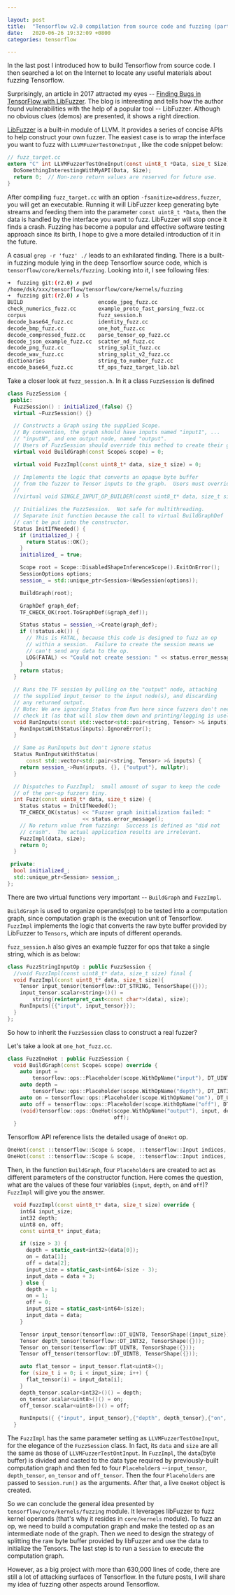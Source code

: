 ```yaml
---

layout: post
title:  "Tensorflow v2.0 compilation from source code and fuzzing (part 2)"
date:   2020-06-26 19:32:09 +0800
categories: tensorflow

---
```




In the last post I introduced how to build Tensorflow from source code. I then searched a lot on the Internet to locate any useful materials about fuzzing Tensorflow.

Surprisingly, an article in 2017 attracted my eyes -- [Finding Bugs in TensorFlow with LibFuzzer](https://da-data.blogspot.com/2017/01/finding-bugs-in-tensorflow-with.html). The blog is interesting and tells how the author found vulnerabilities with the help of a popular tool -- LibFuzzer. Although no obvious clues (demos) are presented, it shows a right direction.

[LibFuzzer](https://llvm.org/docs/LibFuzzer.html) is a built-in module of LLVM. It provides a series of concise APIs to help construct your own fuzzer. The easiest case is to wrap the interface you want to fuzz with `LLVMFuzerTestOneInput` , like the code snippet below:

```c
// fuzz_target.cc
extern "C" int LLVMFuzzerTestOneInput(const uint8_t *Data, size_t Size) {
  DoSomethingInterestingWithMyAPI(Data, Size);
  return 0;  // Non-zero return values are reserved for future use.
}
```

After compiling `fuzz_target.cc` with an option `-fsanitize=address,fuzzer`, you will get an executable. Running it will LibFuzzer keep generating byte streams and feeding them into the parameter `const uint8_t *Data`,  then the data is handled by the interface you want to fuzz. LibFuzzer will stop once it finds a crash. Fuzzing has become a popular and effective software testing approach since its birth, I hope to give a more detailed introduction of it in the future.

A casual `grep -r 'fuzz' ./` leads to an exhilarated finding. There is a built-in fuzzing module lying in the deep Tensorflow source code, which is `tensorflow/core/kernels/fuzzing`.  Looking into it, I see following files:

```bash
➜  fuzzing git:(r2.0) ✗ pwd
/home/dsk/xxx/tensorflow/tensorflow/core/kernels/fuzzing
➜  fuzzing git:(r2.0) ✗ ls
BUILD                        encode_jpeg_fuzz.cc
check_numerics_fuzz.cc       example_proto_fast_parsing_fuzz.cc
corpus                       fuzz_session.h
decode_base64_fuzz.cc        identity_fuzz.cc
decode_bmp_fuzz.cc           one_hot_fuzz.cc
decode_compressed_fuzz.cc    parse_tensor_op_fuzz.cc
decode_json_example_fuzz.cc  scatter_nd_fuzz.cc
decode_png_fuzz.cc           string_split_fuzz.cc
decode_wav_fuzz.cc           string_split_v2_fuzz.cc
dictionaries                 string_to_number_fuzz.cc
encode_base64_fuzz.cc        tf_ops_fuzz_target_lib.bzl

```

Take a closer look at `fuzz_session.h`. In it a class `FuzzSession` is defined

```c++
class FuzzSession {
 public:
  FuzzSession() : initialized_(false) {}
  virtual ~FuzzSession() {}

  // Constructs a Graph using the supplied Scope.
  // By convention, the graph should have inputs named "input1", ...
  // "inputN", and one output node, named "output".
  // Users of FuzzSession should override this method to create their graph.
  virtual void BuildGraph(const Scope& scope) = 0;

  virtual void FuzzImpl(const uint8_t* data, size_t size) = 0;

  // Implements the logic that converts an opaque byte buffer
  // from the fuzzer to Tensor inputs to the graph.  Users must override.
  //
  //virtual void SINGLE_INPUT_OP_BUILDER(const uint8_t* data, size_t size) = 0;

  // Initializes the FuzzSession.  Not safe for multithreading.
  // Separate init function because the call to virtual BuildGraphDef
  // can't be put into the constructor.
  Status InitIfNeeded() {
    if (initialized_) {
      return Status::OK();
    }
    initialized_ = true;

    Scope root = Scope::DisabledShapeInferenceScope().ExitOnError();
    SessionOptions options;
    session_ = std::unique_ptr<Session>(NewSession(options));

    BuildGraph(root);

    GraphDef graph_def;
    TF_CHECK_OK(root.ToGraphDef(&graph_def));

    Status status = session_->Create(graph_def);
    if (!status.ok()) {
      // This is FATAL, because this code is designed to fuzz an op
      // within a session.  Failure to create the session means we
      // can't send any data to the op.
      LOG(FATAL) << "Could not create session: " << status.error_message();
    }
    return status;
  }

  // Runs the TF session by pulling on the "output" node, attaching
  // the supplied input_tensor to the input node(s), and discarding
  // any returned output.
  // Note: We are ignoring Status from Run here since fuzzers don't need to
  // check it (as that will slow them down and printing/logging is useless).
  void RunInputs(const std::vector<std::pair<string, Tensor> >& inputs) {
    RunInputsWithStatus(inputs).IgnoreError();
  }

  // Same as RunInputs but don't ignore status
  Status RunInputsWithStatus(
      const std::vector<std::pair<string, Tensor> >& inputs) {
    return session_->Run(inputs, {}, {"output"}, nullptr);
  }

  // Dispatches to FuzzImpl;  small amount of sugar to keep the code
  // of the per-op fuzzers tiny.
  int Fuzz(const uint8_t* data, size_t size) {
    Status status = InitIfNeeded();
    TF_CHECK_OK(status) << "Fuzzer graph initialization failed: "
                        << status.error_message();
    // No return value from fuzzing:  Success is defined as "did not
    // crash".  The actual application results are irrelevant.
    FuzzImpl(data, size);
    return 0;
  }

 private:
  bool initialized_;
  std::unique_ptr<Session> session_;
};
```

There are two virtual functions very important -- `BuildGraph` and `FuzzImpl`.

`BuildGraph` is used to organize operands(op) to be tested into a computation graph, since computation graph is the execution unit of Tensorflow. `FuzzImpl` implements the logic that converts the raw byte buffer provided by LibFuzzer to `Tensors`, which are inputs of different operands.

`fuzz_session.h` also gives an example fuzzer for ops that take a single string, which is as below:

```c++
class FuzzStringInputOp : public FuzzSession {
  //void FuzzImpl(const uint8_t* data, size_t size) final {
  void FuzzImpl(const uint8_t* data, size_t size){
    Tensor input_tensor(tensorflow::DT_STRING, TensorShape({}));
    input_tensor.scalar<string>()() =
        string(reinterpret_cast<const char*>(data), size);
    RunInputs({{"input", input_tensor}});
  }
};
```

So how to inherit the `FuzzSession` class to construct a real fuzzer?

Let's take a look at `one_hot_fuzz.cc`.  

```c++
class FuzzOneHot : public FuzzSession {
  void BuildGraph(const Scope& scope) override {
    auto input =
        tensorflow::ops::Placeholder(scope.WithOpName("input"), DT_UINT8);
    auto depth =
        tensorflow::ops::Placeholder(scope.WithOpName("depth"), DT_INT32);
    auto on = tensorflow::ops::Placeholder(scope.WithOpName("on"), DT_UINT8);
    auto off = tensorflow::ops::Placeholder(scope.WithOpName("off"), DT_UINT8);
    (void)tensorflow::ops::OneHot(scope.WithOpName("output"), input, depth, on,
                                  off);
  }

```

Tensorflow API reference lists the detailed usage of `OneHot` op.

```c++
OneHot(const ::tensorflow::Scope & scope, ::tensorflow::Input indices, ::tensorflow::Input depth, ::tensorflow::Input on_value, ::tensorflow::Input off_value)
OneHot(const ::tensorflow::Scope & scope, ::tensorflow::Input indices, ::tensorflow::Input depth, ::tensorflow::Input on_value, ::tensorflow::Input off_value, const OneHot::Attrs & attrs)
```

Then, in the function `BuildGraph`, four `Placeholder`s are created to act as different parameters of the constructor function. Here comes the question, what are the values of these four variables (`input`, `depth`, `on` and `off`)? `FuzzImpl` will give you the answer.

```c++
  void FuzzImpl(const uint8_t* data, size_t size) override {
    int64 input_size;
    int32 depth;
    uint8 on, off;
    const uint8_t* input_data;

    if (size > 3) {
      depth = static_cast<int32>(data[0]);
      on = data[1];
      off = data[2];
      input_size = static_cast<int64>(size - 3);
      input_data = data + 3;
    } else {
      depth = 1;
      on = 1;
      off = 0;
      input_size = static_cast<int64>(size);
      input_data = data;
    }

    Tensor input_tensor(tensorflow::DT_UINT8, TensorShape({input_size}));
    Tensor depth_tensor(tensorflow::DT_INT32, TensorShape({}));
    Tensor on_tensor(tensorflow::DT_UINT8, TensorShape({}));
    Tensor off_tensor(tensorflow::DT_UINT8, TensorShape({}));

    auto flat_tensor = input_tensor.flat<uint8>();
    for (size_t i = 0; i < input_size; i++) {
      flat_tensor(i) = input_data[i];
    }
    depth_tensor.scalar<int32>()() = depth;
    on_tensor.scalar<uint8>()() = on;
    off_tensor.scalar<uint8>()() = off;

    RunInputs({ {"input", input_tensor},{"depth", depth_tensor},{"on", on_tensor},{"off", off_tensor} });
  }
```

The `FuzzImpl` has the same parameter setting as `LLVMFuzzerTestOneInput`,  for the elegance of the `FuzzSession` class. In fact, its `data` and `size` are all the same as those of `LLVMFuzzerTestOntInput`. In `FuzzImpl`, the `data`(byte buffer) is divided and casted to the data type required by previously-built computation graph  and then fed to four `Placeholder`s  --`input_tensor`, `depth_tensor`, `on_tensor` and `off_tensor`. Then the four `Placeholders` are passed to `Session.run()` as the arguments. After that, a live `OneHot` object is created.

So we can conclude the general idea presented by `tensorflow/core/kernels/fuzzing` module. It leverages libFuzzer to fuzz kernel operands (that's why it resides in `core/kernels` module). To fuzz an op, we need to build a computation graph and make  the tested op as an intermediate node of the graph. Then we need to design the strategy of splitting the raw byte buffer provided by libFuzzer and use the data to initialize the Tensors. The last step is to run a `Session` to execute the computation graph.

However, as a big project with more than 630,000 lines of code, there are still a lot of attacking surfaces of Tensorflow. In the future posts, I will share my idea of fuzzing other aspects around Tensorflow.

